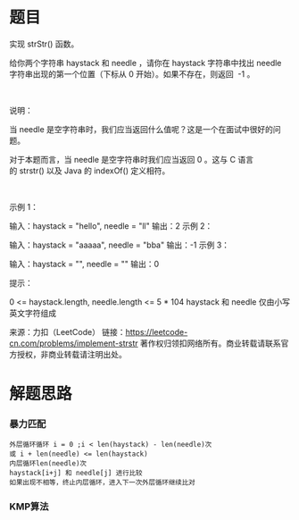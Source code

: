 # 题目
实现 strStr() 函数。

给你两个字符串 haystack 和 needle ，请你在 haystack 字符串中找出 needle 字符串出现的第一个位置（下标从 0 开始）。如果不存在，则返回  -1 。

 

说明：

当 needle 是空字符串时，我们应当返回什么值呢？这是一个在面试中很好的问题。

对于本题而言，当 needle 是空字符串时我们应当返回 0 。这与 C 语言的 strstr() 以及 Java 的 indexOf() 定义相符。

 

示例 1：

输入：haystack = "hello", needle = "ll"
输出：2
示例 2：

输入：haystack = "aaaaa", needle = "bba"
输出：-1
示例 3：

输入：haystack = "", needle = ""
输出：0


提示：

0 <= haystack.length, needle.length <= 5 * 104
haystack 和 needle 仅由小写英文字符组成

来源：力扣（LeetCode）
链接：https://leetcode-cn.com/problems/implement-strstr
著作权归领扣网络所有。商业转载请联系官方授权，非商业转载请注明出处。

# 解题思路
### 暴力匹配
    外层循环循环 i = 0 ;i < len(haystack) - len(needle)次
    或 i + len(needle) <= len(haystack)
    内层循环len(needle)次
    haystack[i+j] 和 needle[j] 进行比较
    如果出现不相等，终止内层循环，进入下一次外层循环继续比对

### KMP算法